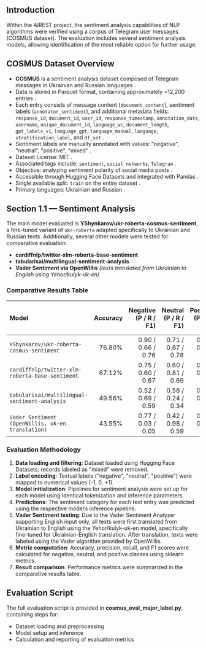 ## Introduction

Within the AIREST project, the sentiment analysis capabilities of NLP algorithms were verified using a corpus of Telegram user messages (COSMUS dataset). The evaluation includes several sentiment analysis models, allowing identification of the most reliable option for further usage.

## COSMUS Dataset Overview

- **COSMUS** is a sentiment analysis dataset composed of Telegram messages in Ukrainian and Russian languages .
- Data is stored in Parquet format, containing approximately ~12,200 entries .
- Each entry consists of message content (`document_content`), sentiment labels (`annotator_sentiment`), and additional metadata fields: `response_id`, `document_id`, `user_id`, `response_timestamp`, `annotation_date`, `username`, `unique_document_id`, `language_wc`, `document_length`, `gpt_labels_v1`, `language_gpt`, `language_manual`, `language`, `stratification_label`, and `df_set` .
- Sentiment labels are manually annotated with values: "negative", "neutral", "positive", "mixed" .
- Dataset License: MIT .
- Associated tags include: `sentiment`, `social networks`, `Telegram` .
- Objective: analyzing sentiment polarity of social media posts .
- Accessible through Hugging Face Datasets and integrated with Pandas .
- Single available split: `train` on the entire dataset .
- Primary languages: Ukrainian and Russian .

## Section 1.1 — Sentiment Analysis

The main model evaluated is **YShynkarov/ukr-roberta-cosmus-sentiment**, a fine-tuned variant of `ukr-roberta` adapted specifically to Ukrainian and Russian texts. Additionally, several other models were tested for comparative evaluation:

- **cardiffnlp/twitter-xlm-roberta-base-sentiment**  
- **tabularisai/multilingual-sentiment-analysis**  
- **Vader Sentiment via OpenWillis** *(texts translated from Ukrainian to English using Yehor/kulyk-uk-en)*

### Comparative Results Table

| Model                                                         | Accuracy | Negative (P / R / F1) | Neutral (P / R / F1) | Positive (P / R / F1) | Macro Avg (P / R / F1) | Weighted Avg (P / R / F1) |
|:--------------------------------------------------------------|---------:|----------------------:|---------------------:|----------------------:|-----------------------:|--------------------------:|
| `YShynkarov/ukr-roberta-cosmus-sentiment`                     |   76.80% |    0.90 / 0.66 / 0.76 |   0.71 / 0.87 / 0.78 |    0.73 / 0.77 / 0.75 |     0.78 / 0.77 / 0.76 |             0.79 / 0.77 / 0.77 |
| `cardiffnlp/twitter-xlm-roberta-base-sentiment`               |   67.12% |    0.75 / 0.60 / 0.67 |   0.60 / 0.81 / 0.69 |    0.79 / 0.52 / 0.63 |     0.71 / 0.65 / 0.66 |             0.70 / 0.67 / 0.67 |
| `tabularisai/multilingual-sentiment-analysis`                 |   49.56% |    0.52 / 0.69 / 0.59 |   0.58 / 0.24 / 0.34 |    0.42 / 0.64 / 0.50 |     0.50 / 0.52 / 0.48 |             0.52 / 0.50 / 0.47 |
| `Vader Sentiment (OpenWillis, uk-en translation)`             |   43.55% |    0.77 / 0.03 / 0.05 |   0.42 / 0.98 / 0.59 |    0.78 / 0.13 / 0.23 |     0.66 / 0.38 / 0.29 |             0.63 / 0.44 / 0.30 |

### Evaluation Methodology

1. **Data loading and filtering**: Dataset loaded using Hugging Face Datasets; records labeled as "mixed" were removed.
2. **Label encoding**: Textual labels ("negative", "neutral", "positive") were mapped to numerical values (-1, 0, +1).
3. **Model initialization**: Pipelines for sentiment analysis were set up for each model using identical tokenization and inference parameters.
4. **Predictions**: The sentiment category for each text entry was predicted using the respective model’s inference pipeline.
5. **Vader Sentiment testing**: Due to the Vader Sentiment Analyzer supporting English input only, all texts were first translated from Ukrainian to English using the Yehor/kulyk-uk-en model, specifically fine-tuned for Ukrainian-English translation. After translation, texts were labeled using the Vader algorithm provided by OpenWillis.
6. **Metric computation**: Accuracy, precision, recall, and F1 scores were calculated for negative, neutral, and positive classes using sklearn metrics.
7. **Result comparison**: Performance metrics were summarized in the comparative results table.

## Evaluation Script

The full evaluation script is provided in **cosmus_eval_major_label.py**, containing steps for:

- Dataset loading and preprocessing
- Model setup and inference
- Calculation and reporting of evaluation metrics